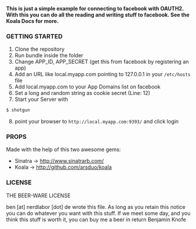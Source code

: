 **This is just a simple example for connecting to facebook with OAUTH2.
With this you can do all the reading and writing stuff to facebook.
See the Koala Docs for more.**

### GETTING STARTED

1. Clone the repository
2. Run bundle inside the folder
3. Change APP_ID, APP_SECRET (get this from facebook by registering an app)
4. Add an URL like local.myapp.com pointing to 127.0.0.1 in your `/etc/hosts` file
5. Add local.myapp.com to your App Domains list on facebook
6. Set a long and random string as cookie secret (Line: 12)
7. Start your Server with

``` bash
$ shotgun
```

8. point your browser to `http://local.myapp.com:9393/` and click login

### PROPS

Made with the help of this two awesome gems:
* Sinatra -> http://www.sinatrarb.com/
* Koala   -> http://github.com/arsduo/koala

### LICENSE

THE BEER-WARE LICENSE

ben [at] nerdlabor [dot] de wrote this file. As long as you retain this notice you
can do whatever you want with this stuff. If we meet some day, and you think
this stuff is worth it, you can buy me a beer in return Benjamin Knofe


